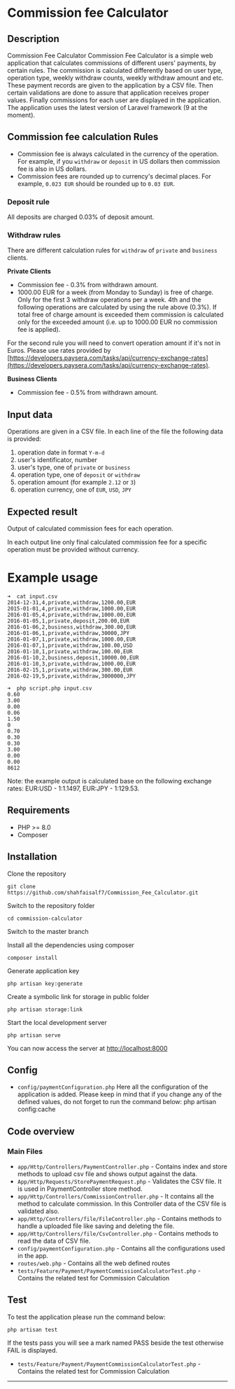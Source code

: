 
# Commission fee Calculator

## Description

Commission Fee Calculator Commission Fee Calculator is a simple web application that calculates commissions of different users' payments, by certain rules. The commission is calculated differently based on user type, operation type, weekly withdraw counts, weekly withdraw amount and etc. These payment records are given to the application by a CSV file. Then certain validations are done to assure that application receives proper values. Finally commissions for each user are displayed in the application. The application uses the latest version of Laravel framework (9 at the moment).
## Commission fee calculation Rules
- Commission fee is always calculated in the currency of the operation. For example, if you `withdraw` or `deposit` in US dollars then commission fee is also in US dollars.
- Commission fees are rounded up to currency's decimal places. For example, `0.023 EUR` should be rounded up to `0.03 EUR`.

### Deposit rule
All deposits are charged 0.03% of deposit amount.

### Withdraw rules
There are different calculation rules for `withdraw` of `private` and `business` clients.

**Private Clients**
- Commission fee - 0.3% from withdrawn amount.
- 1000.00 EUR for a week (from Monday to Sunday) is free of charge. Only for the first 3 withdraw operations per a week. 4th and the following operations are calculated by using the rule above (0.3%). If total free of charge amount is exceeded them commission is calculated only for the exceeded amount (i.e. up to 1000.00 EUR no commission fee is applied).

For the second rule you will need to convert operation amount if it's not in Euros. Please use rates provided by [https://developers.paysera.com/tasks/api/currency-exchange-rates](https://developers.paysera.com/tasks/api/currency-exchange-rates).
 

**Business Clients**
- Commission fee - 0.5% from withdrawn amount.

## Input data
Operations are given in a CSV file. In each line of the file the following data is provided:
1. operation date in format `Y-m-d`
2. user's identificator, number
3. user's type, one of `private` or `business`
4. operation type, one of `deposit` or `withdraw`
5. operation amount (for example `2.12` or `3`)
6. operation currency, one of `EUR`, `USD`, `JPY`

## Expected result
Output of calculated commission fees for each operation.

In each output line only final calculated commission fee for a specific operation must be provided without currency.

# Example usage
```
➜  cat input.csv 
2014-12-31,4,private,withdraw,1200.00,EUR
2015-01-01,4,private,withdraw,1000.00,EUR
2016-01-05,4,private,withdraw,1000.00,EUR
2016-01-05,1,private,deposit,200.00,EUR
2016-01-06,2,business,withdraw,300.00,EUR
2016-01-06,1,private,withdraw,30000,JPY
2016-01-07,1,private,withdraw,1000.00,EUR
2016-01-07,1,private,withdraw,100.00,USD
2016-01-10,1,private,withdraw,100.00,EUR
2016-01-10,2,business,deposit,10000.00,EUR
2016-01-10,3,private,withdraw,1000.00,EUR
2016-02-15,1,private,withdraw,300.00,EUR
2016-02-19,5,private,withdraw,3000000,JPY

➜  php script.php input.csv
0.60
3.00
0.00
0.06
1.50
0
0.70
0.30
0.30
3.00
0.00
0.00
8612
```
Note: the example output is calculated base on the following exchange rates: EUR:USD - 1:1.1497, EUR:JPY - 1:129.53.

## Requirements

- PHP >= 8.0
- Composer

## Installation

Clone the repository

    git clone https://github.com/shahfaisalf7/Commission_Fee_Calculator.git

Switch to the repository folder

    cd commission-calculator
    
Switch to the master branch


Install all the dependencies using composer

    composer install

Generate application key

	php artisan key:generate

Create a symbolic link for storage in public folder

	php artisan storage:link

Start the local development server

	php artisan serve

You can now access the server at [http://localhost:8000](http://localhost:8000/)



## Config

- `config/paymentConfiguration.php`
Here all the configuration of the application is added. Please keep in mind that if you change any of the defined values, do not forget to run the command below:
php artisan config:cache


## Code overview


### Main Files

- `app/Http/Controllers/PaymentController.php` - Contains index and store methods to upload csv file and shows output against the data.
- `App/Http/Requests/StorePaymentRequest.php` - Validates the CSV file. It is used in PaymentController store method.
- `app/Http/Controllers/CommissionController.php` - It contains all the method to calculate commission. In this Controller data of the CSV file is validated also.
- `app/Http/Controllers/file/FileController.php` - Contains methods to handle a uploaded file like saving and deleting the file.
- `app/Http/Controllers/file/CsvController.php` - Contains methods to read the data of CSV file.
- `config/paymentConfiguration.php` - Contains all the configurations used in the app.
- `routes/web.php` - Contains all the web defined routes
- `tests/Feature/Payment/PaymentCommissionCalculatorTest.php` - Contains the related test for  Commission Calculation

## Test

To test the application please run the command below:

	php artisan test

If the tests pass you will see a mark named PASS beside the test otherwise FAIL is displayed.

- `tests/Feature/Payment/PaymentCommissionCalculatorTest.php` - Contains the related test for  Commission Calculation




----------
